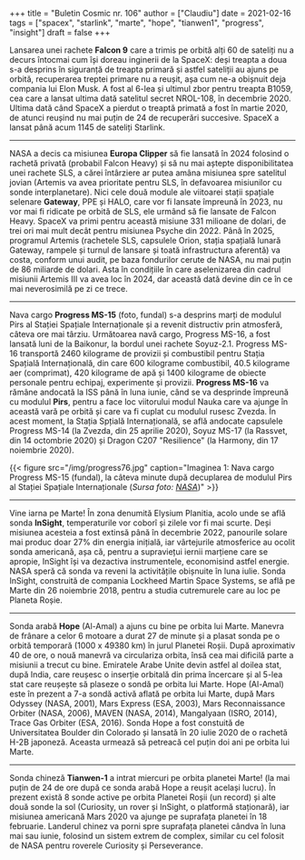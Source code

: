 +++
title = "Buletin Cosmic nr. 106"
author = ["Claudiu"]
date = 2021-02-16
tags = ["spacex", "starlink", "marte", "hope", "tianwen1", "progress", "insight"]
draft = false
+++

Lansarea unei rachete **Falcon 9** care a trimis pe orbită alți 60 de sateliți nu a decurs întocmai cum își doreau inginerii de la SpaceX: deși treapta a doua s-a desprins în siguranță de treapta primară și astfel sateliții au ajuns pe orbită, recuperarea treptei primare nu a reușit, așa cum ne-a obișnuit deja compania lui Elon Musk. A fost al 6-lea și ultimul zbor pentru treapta B1059, cea care a lansat ultima dată satelitul secret NROL-108, în decembrie 2020. Ultima dată când SpaceX a pierdut o treaptă primată a fost în martie 2020, de atunci reușind nu mai puțin de 24 de recuperări succesive. SpaceX a lansat până acum 1145 de sateliți Starlink.

---

NASA a decis ca misiunea **Europa Clipper** să fie lansată în 2024 folosind o rachetă privată (probabil Falcon Heavy) și să nu mai aștepte disponibilitatea unei rachete SLS, a cărei întârziere ar putea amâna misiunea spre satelitul jovian (Artemis va avea prioritate pentru SLS, în defavoarea misiunilor cu sonde interplanetare). Nici cele două module ale viitoarei stații spațiale selenare **Gateway**, PPE și HALO, care vor fi lansate împreună în 2023, nu vor mai fi ridicate pe orbită de SLS, ele urmând să fie lansate de Falcon Heavy. SpaceX va primi pentru această misiune 331 milioane de dolari, de trei ori mai mult decât pentru misiunea Psyche din 2022. Până în 2025, programul Artemis (rachetele SLS, capsulele Orion, stația spațială lunară Gateway, rampele și turnul de lansare și toată infrastructura aferentă) va costa, conform unui audit, pe baza fondurilor cerute de NASA, nu mai puțin de 86 miliarde de dolari. Asta în condițiile în care aselenizarea din cadrul misiunii Artemis III va avea loc în 2024, dar această dată devine din ce în ce mai neverosimilă pe zi ce trece.

---

Nava cargo **Progress MS-15** (foto, fundal) s-a desprins marți de modulul Pirs al Stației Spațiale Internaționale și a revenit distructiv prin atmosferă, câteva ore mai târziu. Următoarea navă cargo, Progress MS-16, a fost lansată luni de la Baikonur, la bordul unei rachete Soyuz-2.1. Progress MS-16 transportă 2460 kilograme de provizii și combustibil pentru Stația Spațială Internațională, din care 600 kilograme combustibil, 40.5 kilograme aer (comprimat), 420 kilograme de apă și 1400 kilograme de obiecte personale pentru echipaj, experimente și provizii. **Progress MS-16** va rămâne andocată la ISS până în luna iunie, când se va desprinde împreună cu modulul **Pirs**, pentru a face loc viitorului modul Nauka care va ajunge în această vară pe orbită și care va fi cuplat cu modulul rusesc Zvezda. În acest moment, la Stația Spțială Internațională, se află andocate capsulele Progress MS-14 (la Zvezda, din 25 aprilie 2020), Soyuz MS-17 (la Rassvet, din 14 octombrie 2020) și Dragon C207 "Resilience" (la Harmony, din 17 noiembrie 2020).

{{< figure src="/img/progress76.jpg" caption="Imaginea 1: Nava cargo Progress MS-15 (fundal), la câteva minute după decuplarea de modulul Pirs al Stației Spațiale Internaționale (_Sursa foto: [NASA](https://twitter.com/Space%5FStation/status/1359655912789561345/photo/1)_)" >}}

---

Vine iarna pe Marte! În zona denumită Elysium Planitia, acolo unde se află sonda **InSight**, temperaturile vor coborî și zilele vor fi mai scurte. Deși misiunea acesteia a fost extinsă până în decembrie 2022, panourile solare mai produc doar 27% din energia inițială, iar vârtejurile atmosferice au ocolit sonda americană, așa că, pentru a supraviețui iernii marțiene care se apropie, InSight își va dezactiva instrumentele, economisind astfel energie. NASA speră că sonda va reveni la activitățile obișnuite în luna iulie. Sonda InSight, construită de compania Lockheed Martin Space Systems, se află pe Marte din 26 noiembrie 2018, pentru a studia cutremurele care au loc pe Planeta Roșie.

---

Sonda arabă **Hope** (Al-Amal) a ajuns cu bine pe orbita lui Marte. Manevra de frânare a celor 6 motoare a durat 27 de minute și a plasat sonda pe o orbită temporară (1000 x 49380 km) în jurul Planetei Roșii. După aproximativ 40 de ore, o nouă manevră va circulariza orbita, însă cea mai dificilă parte a misiunii a trecut cu bine. Emiratele Arabe Unite devin astfel al doilea stat, după India, care reușesc o inserție orbitală din prima încercare și al 5-lea stat care reușește să plaseze o sondă pe orbita lui Marte. Hope (Al-Amal) este în prezent a 7-a sondă activă aflată pe orbita lui Marte, după Mars Odyssey (NASA, 2001), Mars Express (ESA, 2003), Mars Reconnaissance Orbiter (NASA, 2006), MAVEN (NASA, 2014), Mangalyaan (ISRO, 2014), Trace Gas Orbiter (ESA, 2016). Sonda Hope a fost constuită de Universitatea Boulder din Colorado și lansată în 20 iulie 2020 de o rachetă H-2B japoneză. Aceasta urmează să petreacă cel puțin doi ani pe orbita lui Marte.

---

Sonda chineză **Tianwen-1** a intrat miercuri pe orbita planetei Marte! (la mai puțin de 24 de ore după ce sonda arabă Hope a reușit același lucru). În prezent există 8 sonde active pe orbita Planetei Roșii (un record) și alte două sonde la sol (Curiosity, un rover și InSight, o platformă staționară), iar misiunea americană Mars 2020 va ajunge pe suprafața planetei în 18 februarie. Landerul chinez va porni spre suprafața planetei cândva în luna mai sau iunie, folosind un sistem extrem de complex, similar cu cel folosit de NASA pentru roverele Curiosity și Perseverance.